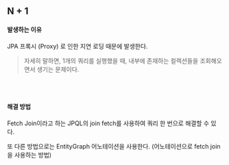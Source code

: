 ## N + 1

#### 발생하는 이유
JPA 프록시 (Proxy) 로 인한 지연 로딩 때문에 발생한다.

> 자세히 말하면, 1개의 쿼리를 실행했을 때, 내부에 존재하는 컬렉션들을 조회해오면서 생기는 문제이다.

<br />
<br />

#### 해결 방법
Fetch Join이라고 하는 JPQL의 join fetch를 사용하여 쿼리 한 번으로 해결할 수 있다.

또 다른 방법으로는 EntityGraph 어노테이션을 사용한다. (어노테이션으로 fetch join을 사용하는 방법)
